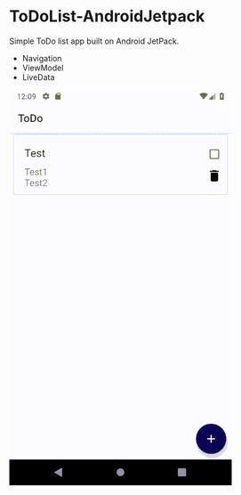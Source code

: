 # ToDoList-AndroidJetpack

Simple ToDo list app built on Android JetPack.

* Navigation
* ViewModel
* LiveData

![](todo.gif)
